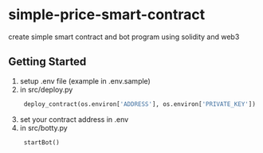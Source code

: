 # simple-price-smart-contract
create simple smart contract and bot program using solidity and web3

## Getting Started
1. setup .env file (example in .env.sample)
2. in src/deploy.py
   ```python
    deploy_contract(os.environ['ADDRESS'], os.environ['PRIVATE_KEY'])
   ```
3. set your contract address in .env
4. in src/botty.py
   ```python
    startBot()
   ```
